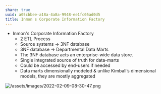 ```yaml
---
share: true
uuid: a05cbbee-a18a-4a8a-9948-ee1fc05ad0d5
title: Inmon s Corporate Information Factory
---
```

* Inmon's Corporate Information Factory
  * 2 ETL Process
  * Source systems → 3NF database
  * 3NF database → Departmental Data Marts
  * The 3NF database acts an enterprise-wide data store.
  * Single integrated source of truth for data-marts
  * Could be accessed by end-users if needed
  * Data marts dimensionally modeled & unlike Kimball’s dimensional models, they are mostly aggregated

![/assets/images/2022-02-09-08-30-47.png](//assets/images/2022-02-09-08-30-47.png)